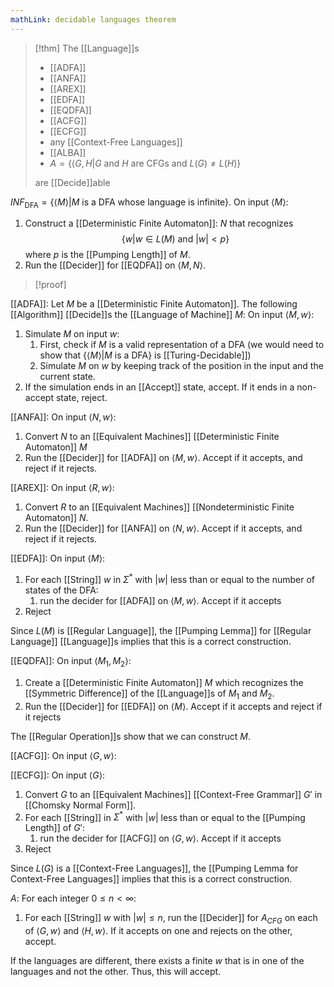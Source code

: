 ```yaml
---
mathLink: decidable languages theorem
---
```

>[!thm]
>The [[Language]]s 
>- [[ADFA]]
>- [[ANFA]]
>- [[AREX]]
>- [[EDFA]]
>- [[EQDFA]]
>- [[ACFG]]
>- [[ECFG]]
>- any [[Context-Free Languages]] 
>- [[ALBA]]
>- $A=\{\langle G,H|G \text{ and }H \text{ are CFGs and }L(G)\ne L(H)\}$
>
>are [[Decide]]able

$INF_{\text{DFA}}=\{\langle M\rangle|M \text{ is a DFA whose language is infinite}\}$.
On input $\langle M\rangle$:
1. Construct a [[Deterministic Finite Automaton]]: $N$ that recognizes $$\{w|w\in L(M)\text{ and }|w|<p\}$$where $p$ is the [[Pumping Length]] of $M$.
2. Run the [[Decider]] for [[EQDFA]] on $\langle M,N\rangle$. 

>[!proof]

[[ADFA]]:
Let $M$ be a [[Deterministic Finite Automaton]]. The following [[Algorithm]] [[Decide]]s the [[Language of Machine]] $M$:
On input $\langle M,w\rangle$:
1. Simulate $M$ on input $w$:
	1. First, check if $M$ is a valid representation of a DFA (we would need to show that $\{\langle M\rangle|M\text{ is a DFA}\}$ is [[Turing-Decidable]])
	2. Simulate $M$ on $w$ by keeping track of the position in the input and the current state. 
2. If the simulation ends in an [[Accept]] state, accept. If it ends in a non-accept state, reject. 

[[ANFA]]:
On input $\langle N,w\rangle$:
1. Convert $N$ to an [[Equivalent Machines]] [[Deterministic Finite Automaton]] $M$
2. Run the [[Decider]] for [[ADFA]] on $\langle M,w\rangle$. Accept if it accepts, and reject if it rejects. 

[[AREX]]:
On input $\langle R,w\rangle$:
1. Convert $R$ to an [[Equivalent Machines]] [[Nondeterministic Finite Automaton]] $N$.
2. Run the [[Decider]] for [[ANFA]] on $\langle N,w\rangle$. Accept if it accepts, and reject if it rejects.

[[EDFA]]:
On input $\langle M\rangle$:
1. For each [[String]] $w$ in $\Sigma^{*}$ with $|w|$ less than or equal to the number of states of the DFA:
	1. run the decider for [[ADFA]] on $\langle M,w\rangle$. Accept if it accepts
2. Reject

Since $L(M)$ is [[Regular Language]], the [[Pumping Lemma]] for [[Regular Language]] [[Language]]s implies that this is a correct construction.

[[EQDFA]]:
On input $\langle M_{1},M_{2}\rangle$:
1. Create a [[Deterministic Finite Automaton]] $M$ which recognizes the [[Symmetric Difference]] of the [[Language]]s of $M_{1}$ and $M_{2}$.
2. Run the [[Decider]] for [[EDFA]] on $\langle M\rangle$. Accept if it accepts and reject if it rejects

The [[Regular Operation]]s show that we can construct $M$.

[[ACFG]]:
On input $\langle G,w\rangle$:


[[ECFG]]:
On input $\langle G\rangle$:
1. Convert $G$ to an [[Equivalent Machines]] [[Context-Free Grammar]] $G'$ in [[Chomsky Normal Form]].
2. For each [[String]] in $\Sigma^{*}$ with $|w|$ less than or equal to the [[Pumping Length]] of $G'$:
	1. run the decider for [[ACFG]] on $\langle G,w\rangle$. Accept if it accepts
3. Reject

Since $L(G)$ is a [[Context-Free Languages]], the [[Pumping Lemma for Context-Free Languages]] implies that this is a correct construction.

$A$:
For each integer $0\le n<\infty$:
1. For each [[String]] $w$ with $|w|\le n$, run the [[Decider]] for $A_{CFG}$ on each of $\langle G,w\rangle$ and $\langle H,w\rangle$. If it accepts on one and rejects on the other, accept.

If the languages are different, there exists a finite $w$ that is in one of the languages and not the other. Thus, this will accept.